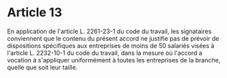 # Article 13

En application de l'article L. 2261-23-1 du code du travail, les signataires conviennent que le contenu du présent accord ne justifie pas de prévoir de dispositions spécifiques aux entreprises de moins de 50 salariés visées à l'article L. 2232-10-1 du code du travail, dans la mesure où l'accord a vocation à s'appliquer uniformément à toutes les entreprises de la branche, quelle que soit leur taille.

